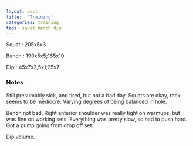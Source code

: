 ```yaml
---
layout: post
title:  'Training'
categories: training
tags: squat bench dip
---
```


Squat       :   205x5x3

Bench       :   190x5x5;165x10

Dip         :   45x7x2,5x1;25x7

### Notes

Still presumably sick, and tired, but not a bad day. Squats are okay, rack seems to be
mediocre. Varying degrees of being balanced in hole.

Bench not bad. Right anterior shoulder was really tight on warmups, but was fine on
working sets. Everything was pretty slow, so had to push hard. Got a pump going from drop
off set.

Dip volume.
